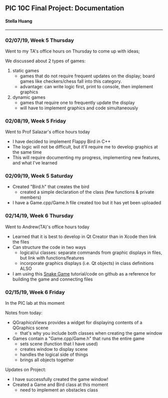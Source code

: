 



## PIC 10C Final Project: Documentation
#### Stella Huang

***
     
### 02/07/19, Week 5 Thursday
Went to my TA's office hours on Thursday to come up with ideas;

We discussed about 2 types of games:

1. static games 
    + games that do not require frequent updates on the display; board games like checkers/chess fall into this category.
    + advantage: can write logic first, print to console, then implement graphics
2. dynamic games
    + games that require one to frequently update the display
    + will have to implement graphics and code simultaneously

### 02/08/19, Week 5 Friday
Went to Prof Salazar's office hours today

* I have decided to implement Flappy Bird in C++
* The logic will not be difficult, but it'll require me to develop graphics at the same time
* This will require documenting my progress, implementing new features, and what I've learned


### 02/09/19, Week 5 Saturday
* Created "Bird.h" that creates the bird
    + created a simple declaration of the class (few functions & private members)
* I have a Game.cpp/Game.h file created too but it has yet been uploaded


### 02/14/19, Week 6 Thursday
Went to Andrew(TA)'s office hours today

* Learned that it is best to develop in Qt Creator than in Xcode then link the files
* Can structure the code in two ways
	+ logical/ui classes: separate commands from graphic displays in files, but link with functions/features
	+ incorporate graphics displays (i.e. Qt objects) in class definitions
ALSO
* I am using this [Snake Game](https://github.com/MeLikeyCode/SnakeGameMovementElongationDemo) tutorial/code on github as a reference for building the game and connecting files


### 02/15/19, Week 6 Friday
In the PIC lab at this moment

Notes from today:
* QGraphicsViews provides a widget for displaying contents of a QGraphics scene
	+ that's why you include both classes when creating the game window
* Games contain a "Game.cpp/Game.h" that runs the entire game
	+ sets scene (function that I have used)
	+ creates window to display scene
	+ handles the logical side of things
	+ brings all objects together

Updates on Project:
* I have successfully created the game window!
* Created a Game and Bird class at this moment
	+ need to implement an obstacles class















